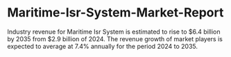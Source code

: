 # Maritime-Isr-System-Market-Report
Industry revenue for Maritime Isr System is estimated to rise to $6.4 billion by 2035 from $2.9 billion of 2024. The revenue growth of market players is expected to average at 7.4% annually for the period 2024 to 2035.

